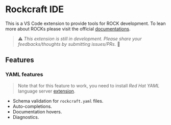 # Rockcraft IDE

This is a VS Code extension to provide tools for ROCK development. To lean more about ROCKs please visit the official [documentations][rockcraft-docs].

[rockcraft-docs]: https://canonical-rockcraft.readthedocs-hosted.com/

> ⚠️ *This extension is still in development. Please share your feedbacks/thoughts by submitting issues/PRs.* 🙏

## Features

### YAML features
  > Note that for this feature to work, you need to install *Red Hat YAML* language server [extension](https://marketplace.visualstudio.com/items?itemName=redhat.vscode-yaml).
  - Schema validation for `rockcraft.yaml` files.
  - Auto-completions.
  - Documentation hovers.
  - Diagnostics.
